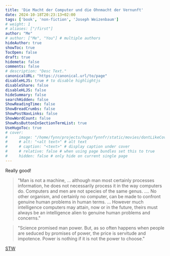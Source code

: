```yaml
---
title: 'Die Macht der Computer und die Ohnmacht der Vernunft'
date: 2024-10-18T20:23:13+02:00
tags: ['book', 'non-fiction', 'Joseph Weizenbaum']
# weight: 1
# aliases: ["/first"]
author: "Me"
# author: ["Me", "You"] # multiple authors
hideAuthor: true
showToc: true
TocOpen: false
draft: true
hidemeta: false
comments: false
# description: "Desc Text."
canonicalURL: "https://canonical.url/to/page"
disableHLJS: true # to disable highlightjs
disableShare: false
disableHLJS: false
hideSummary: false
searchHidden: false
ShowReadingTime: false
ShowBreadCrumbs: false
ShowPostNavLinks: false
ShowWordCount: false
ShowRssButtonInSectionTermList: true
UseHugoToc: true
# cover:
#     image: "/home/fynn/projects/hugo/fynnfr/static/movies/dontLikeCover.png" # image path/url
#     # alt: "<alt text>" # alt text
#     # caption: "<text>" # display caption under cover
#     # relative: false # when using page bundles set this to true
#     hidden: false # only hide on current single page
---
```

Really good!

> "Man is not a machine, ... although man most certainly processes information, he does not necessarily process it in the way computers do. Computers and men are not species of the same genus. .... No other organism, and certainly no computer, can be made to confront genuine human problems in human terms. ... However much intelligence computers may attain, now or in the future, theirs must always be an intelligence alien to genuine human problems and concerns."

> "Science promised man power. But, as so often happens when people are seduced by promises of power, the price is servitude and impotence. Power is nothing if it is not the power to choose."

[STW](https://www.suhrkamp.de/buch/joseph-weizenbaum-die-macht-der-computer-und-die-ohnmacht-der-vernunft-t-9783518278741)
